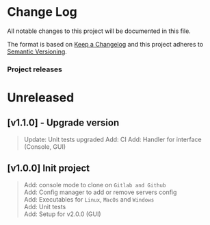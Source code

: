 # Change Log

All notable changes to this project will be documented in this file.

The format is based on [Keep a Changelog](http://keepachangelog.com/)
and this project adheres to [Semantic Versioning](http://semver.org/).

### Project releases

# Unreleased

## [v1.1.0] - Upgrade version

> Update: Unit tests upgraded
> Add: CI
> Add: Handler for interface (Console, GUI)

## [v1.0.0] Init project

> Add: console mode to clone on `Gitlab and Github`  
> Add: Config manager to add or remove servers config  
> Add: Executables for `Linux`, `MacOs` and `Windows`  
> Add: Unit tests  
> Add: Setup for v2.0.0 (GUI)
